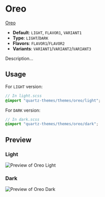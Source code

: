 # Oreo

[Oreo](https://github.com/carols12352)

- **Default**: `LIGHT`, `FLAVOR1`, `VARIANT1`
- **Type**: `LIGHT`/`DARK`
- **Flavors**: `FLAVOR1`/`FLAVOR2`
- **Variants**: `VARIANT1`/`VARIANT2`/`VARIANT3`

Description...

## Usage

For `LIGHT` version:

```scss
// In light.scss
@import "quartz-themes/themes/oreo/light";
```

For `DARK` version:

```scss
// In dark.scss
@import "quartz-themes/themes/oreo/dark";
```

## Preview

### Light

![Preview of Oreo Light](preview-light.png)

### Dark

![Preview of Oreo Dark](preview-dark.png)
